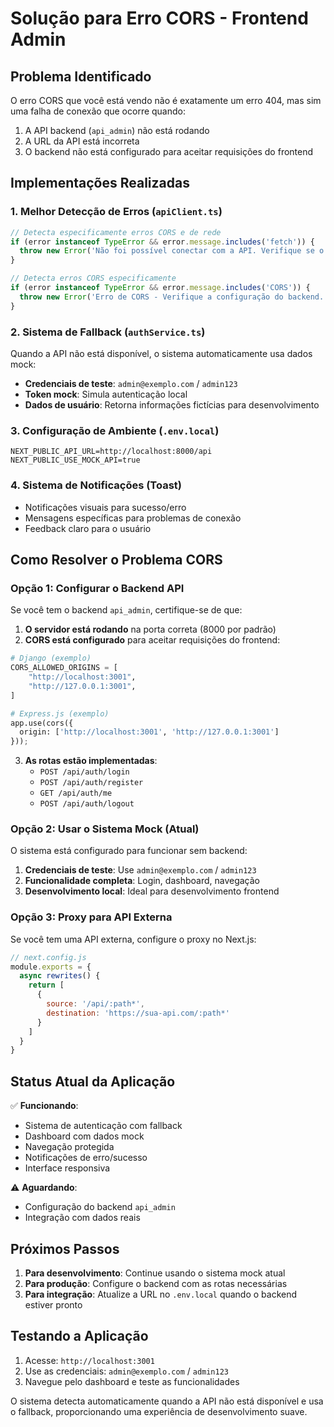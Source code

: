 # Solução para Erro CORS - Frontend Admin

## Problema Identificado

O erro CORS que você está vendo não é exatamente um erro 404, mas sim uma falha de conexão que ocorre quando:

1. A API backend (`api_admin`) não está rodando
2. A URL da API está incorreta 
3. O backend não está configurado para aceitar requisições do frontend

## Implementações Realizadas

### 1. Melhor Detecção de Erros (`apiClient.ts`)

```typescript
// Detecta especificamente erros CORS e de rede
if (error instanceof TypeError && error.message.includes('fetch')) {
  throw new Error('Não foi possível conectar com a API. Verifique se o backend está rodando.');
}

// Detecta erros CORS especificamente
if (error instanceof TypeError && error.message.includes('CORS')) {
  throw new Error('Erro de CORS - Verifique a configuração do backend.');
}
```

### 2. Sistema de Fallback (`authService.ts`)

Quando a API não está disponível, o sistema automaticamente usa dados mock:

- **Credenciais de teste**: `admin@exemplo.com` / `admin123`
- **Token mock**: Simula autenticação local
- **Dados de usuário**: Retorna informações fictícias para desenvolvimento

### 3. Configuração de Ambiente (`.env.local`)

```env
NEXT_PUBLIC_API_URL=http://localhost:8000/api
NEXT_PUBLIC_USE_MOCK_API=true
```

### 4. Sistema de Notificações (Toast)

- Notificações visuais para sucesso/erro
- Mensagens específicas para problemas de conexão
- Feedback claro para o usuário

## Como Resolver o Problema CORS

### Opção 1: Configurar o Backend API

Se você tem o backend `api_admin`, certifique-se de que:

1. **O servidor está rodando** na porta correta (8000 por padrão)
2. **CORS está configurado** para aceitar requisições do frontend:

```python
# Django (exemplo)
CORS_ALLOWED_ORIGINS = [
    "http://localhost:3001",
    "http://127.0.0.1:3001",
]

# Express.js (exemplo)
app.use(cors({
  origin: ['http://localhost:3001', 'http://127.0.0.1:3001']
}));
```

3. **As rotas estão implementadas**:
   - `POST /api/auth/login`
   - `POST /api/auth/register`
   - `GET /api/auth/me`
   - `POST /api/auth/logout`

### Opção 2: Usar o Sistema Mock (Atual)

O sistema está configurado para funcionar sem backend:

1. **Credenciais de teste**: Use `admin@exemplo.com` / `admin123`
2. **Funcionalidade completa**: Login, dashboard, navegação
3. **Desenvolvimento local**: Ideal para desenvolvimento frontend

### Opção 3: Proxy para API Externa

Se você tem uma API externa, configure o proxy no Next.js:

```javascript
// next.config.js
module.exports = {
  async rewrites() {
    return [
      {
        source: '/api/:path*',
        destination: 'https://sua-api.com/:path*'
      }
    ]
  }
}
```

## Status Atual da Aplicação

✅ **Funcionando**:
- Sistema de autenticação com fallback
- Dashboard com dados mock
- Navegação protegida
- Notificações de erro/sucesso
- Interface responsiva

⚠️ **Aguardando**:
- Configuração do backend `api_admin`
- Integração com dados reais

## Próximos Passos

1. **Para desenvolvimento**: Continue usando o sistema mock atual
2. **Para produção**: Configure o backend com as rotas necessárias
3. **Para integração**: Atualize a URL no `.env.local` quando o backend estiver pronto

## Testando a Aplicação

1. Acesse: `http://localhost:3001`
2. Use as credenciais: `admin@exemplo.com` / `admin123`
3. Navegue pelo dashboard e teste as funcionalidades

O sistema detecta automaticamente quando a API não está disponível e usa o fallback, proporcionando uma experiência de desenvolvimento suave.
